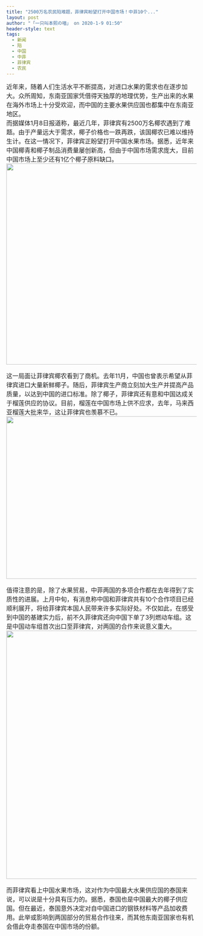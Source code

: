 ```yaml
---
title: "2500万名农民陷难题，菲律宾盼望打开中国市场！中菲10个..."
layout: post
author: "「一只叫本熙の喵」 on 2020-1-9 01:50"
header-style: text
tags:
  - 新闻
  - 陷
  - 中国
  - 中菲
  - 菲律宾
  - 农民
---
```


<head></head>
<body>
 <div align="left"> 
  <font style="color:rgb(34, 34, 34)"><font face="&amp;quot"><font style="font-size:16px">近年来，随着人们生活水平不断提高，对进口水果的需求也在逐步加大。众所周知，东南亚国家凭借得天独厚的地理优势，生产出来的水果在海外市场上十分受欢迎，而中国的主要水果供应国也都集中在东南亚地区。</font></font></font> 
 </div> 
 <div align="left"> 
  <font style="color:rgb(34, 34, 34)"><font face="&amp;quot"><font style="font-size:16px">而据媒体1月8日报道称，最近几年，菲律宾有2500万名椰农遇到了难题。由于产量远大于需求，椰子价格也一跌再跌，该国椰农已难以维持生计。在这一情况下，菲律宾正盼望打开中国水果市场。据悉，近年来中国椰青和椰子制品消费量屡创新高，但由于中国市场需求庞大，目前中国市场上至少还有1亿个椰子原料缺口。</font></font></font> 
 </div>
 <font style="color:rgb(34, 34, 34)"><font face="&amp;quot"><font style="font-size:16px"><img width="850" height="532" src="http://p1.pstatp.com/large/pgc-image/6d30ea66607b4311948cee0d75f11c1f" style="cursor:pointer"><br> </font></font></font>
 <br> 
 <div align="left"> 
  <font style="color:rgb(34, 34, 34)"><font face="&amp;quot"><font style="font-size:16px">这一局面让菲律宾椰农看到了商机。去年11月，中国也曾表示希望从菲律宾进口大量新鲜椰子。随后，菲律宾生产商立刻加大生产并提高产品质量，以达到中国的进口标准。除了椰子，菲律宾还有意和中国达成关于榴莲供应的协议。目前，榴莲在中国市场上供不应求，去年，马来西亚榴莲大批来华，这让菲律宾也羡慕不已。</font></font></font> 
 </div>
 <font style="color:rgb(34, 34, 34)"><font face="&amp;quot"><font style="font-size:16px"><img width="850" height="430" src="http://p1.pstatp.com/large/pgc-image/018ad7aab3e84c918c82a3faf98c961a" style="cursor:pointer"><br> </font></font></font>
 <br> 
 <div align="left"> 
  <font style="color:rgb(34, 34, 34)"><font face="&amp;quot"><font style="font-size:16px">值得注意的是，除了水果贸易，中菲两国的多项合作都在去年得到了实质性的进展。上月中旬，有消息称中国和菲律宾共有10个合作项目已经顺利展开，将给菲律宾本国人民带来许多实际好处。不仅如此，在感受到中国的基建实力后，前不久菲律宾还向中国下单了3列燃动车组。这是中国动车组首次出口至菲律宾，对两国的合作来说意义重大。</font></font></font> 
 </div>
 <font style="color:rgb(34, 34, 34)"><font face="&amp;quot"><font style="font-size:16px"><img width="850" height="657" src="http://p1.pstatp.com/large/pgc-image/3882f610a67f4ecc850d828cdb7c2080" style="cursor:pointer"><br> </font></font></font>
 <br> 
 <div align="left"> 
  <font style="color:rgb(34, 34, 34)"><font face="&amp;quot"><font style="font-size:16px">而菲律宾看上中国水果市场，这对作为中国最大水果供应国的泰国来说，可以说是十分具有压力的。据悉，泰国也是中国最大的椰子供应国。但在最近，泰国意外决定对自中国进口的钢铁材料等产品加收费用。此举或影响到两国部分的贸易合作往来，而其他东南亚国家也有机会借此夺走泰国在中国市场的份额。</font></font></font> 
 </div>
 <br>
</body>


